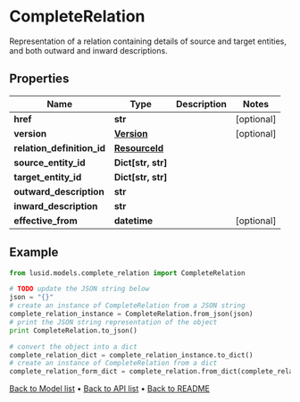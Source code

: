 # CompleteRelation

Representation of a relation containing details of source and target entities, and both outward and inward descriptions.

## Properties
Name | Type | Description | Notes
------------ | ------------- | ------------- | -------------
**href** | **str** |  | [optional] 
**version** | [**Version**](Version.md) |  | [optional] 
**relation_definition_id** | [**ResourceId**](ResourceId.md) |  | 
**source_entity_id** | **Dict[str, str]** |  | 
**target_entity_id** | **Dict[str, str]** |  | 
**outward_description** | **str** |  | 
**inward_description** | **str** |  | 
**effective_from** | **datetime** |  | [optional] 

## Example

```python
from lusid.models.complete_relation import CompleteRelation

# TODO update the JSON string below
json = "{}"
# create an instance of CompleteRelation from a JSON string
complete_relation_instance = CompleteRelation.from_json(json)
# print the JSON string representation of the object
print CompleteRelation.to_json()

# convert the object into a dict
complete_relation_dict = complete_relation_instance.to_dict()
# create an instance of CompleteRelation from a dict
complete_relation_form_dict = complete_relation.from_dict(complete_relation_dict)
```
[Back to Model list](../README.md#documentation-for-models) &#8226; [Back to API list](../README.md#documentation-for-api-endpoints) &#8226; [Back to README](../README.md)


